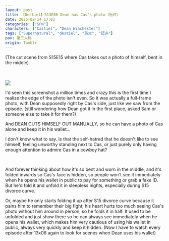 ```yaml
---
layout: post
title: 【Destiel】S13E06 Dean has Cas's photo（短评）
date: 2025-08-14 17:03
categories: ["SPN"]
characters: ["Castiel", "Dean Winchester"]
tags: ["Supernatural", "destiel", "英文", "短评"]
pov: 第三人称
origin: Tumblr
---
```


(The cut scene from S15E15 where Cas takes out a photo of himself, bent in the middle)

<br><br>
![](https://64.media.tumblr.com/cde68f794e77c7c3a327ea041662168f/d542956aa26a62f8-83/s1280x1920/6c7adca9549e17fb92206abbfbab520b03ee9004.pnj)
<br>

I'd seen this screenshot a million times and crazy this is the first time I realize the edge of the photo isn't even. So it was actually a full-frame photo, with Dean supposedly right by Cas's side, just like we saw from the episode. (still wondering how Dean got it in the first place, asked Sam or someone else to take it for them?)

And DEAN CUTS HIMSELF OUT MANUALLY, so he can have a photo of Cas alone and keep it in his wallet...

I don't know what to say. Is that the self-hatred that he doesn't like to see himself, feeling unworthy standing next to Cas, or just purely only having enough attention to admire Cas in a cowboy hat?

<br>

And forever thinking about how it's so bent and worn in the middle, and it's folded inwards so Cas's face is hidden, so people won't see it immediately when he opens his wallet in public to pay for something or grab a fake ID. But he'd fold it and unfold it in sleepless nights, especially during S15 divorce curve.

Or, maybe he only starts folding it up after S15 divorce curve because it pains him to remember their big fight, his heart hurts too much seeing Cas's photo without him around in person, so he folds it in half. It used to be unfolded and just show there so he can always see immediately when he opens his wallet, which makes him very cautious of using his wallet in public, always very quickly and keep it hidden. (Now I have to watch every episode after 13x06 again to look for scenes when Dean uses his wallet)
